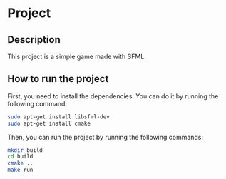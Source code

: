 # Project
## Description
This project is a simple game made with SFML.

## How to run the project
First, you need to install the dependencies. You can do it by running the following command:
```bash
sudo apt-get install libsfml-dev
sudo apt-get install cmake
```

Then, you can run the project by running the following commands:
```bash
mkdir build
cd build
cmake ..
make run
```

